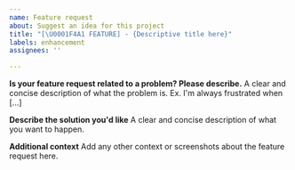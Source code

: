 ```yaml
---
name: Feature request
about: Suggest an idea for this project
title: "[\U0001F4A1 FEATURE] - {Descriptive title here}"
labels: enhancement
assignees: ''

---
```


**Is your feature request related to a problem? Please describe.**
A clear and concise description of what the problem is. Ex. I'm always frustrated when [...]

**Describe the solution you'd like**
A clear and concise description of what you want to happen.

**Additional context**
Add any other context or screenshots about the feature request here.
